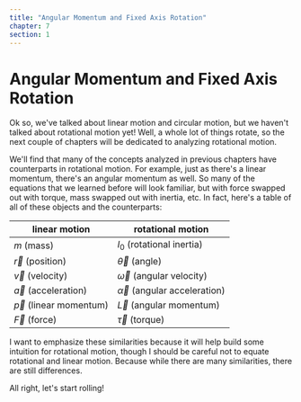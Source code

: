 ```yaml
---
title: "Angular Momentum and Fixed Axis Rotation"
chapter: 7
section: 1
---
```


# Angular Momentum and Fixed Axis Rotation

Ok so, we've talked about linear motion and circular motion, but we haven't talked about rotational motion yet! Well, a whole lot of things rotate, so the next couple of chapters will be dedicated to analyzing rotational motion.

We'll find that many of the concepts analyzed in previous chapters have counterparts in rotational motion. For example, just as there's a linear momentum, there's an angular momentum as well. So many of the equations that we learned before will look familiar, but with force swapped out with torque, mass swapped out with inertia, etc. In fact, here's a table of all of these objects and the counterparts:

| linear motion | rotational motion |
| ------ | ------- |
| $m$ (mass) | $I_0$ (rotational inertia) |
| $\vec{r}$ (position) | $\vec{\theta}$ (angle) |
| $\vec{v}$ (velocity) | $\vec{\omega}$ (angular velocity) |
| $\vec{a}$ (acceleration) | $\vec{\alpha}$ (angular acceleration) |
| $\vec{p}$ (linear momentum) | $\vec{L}$ (angular momentum) |
| $\vec{F}$ (force) | $\vec{\tau}$ (torque) |

I want to emphasize these similarities because it will help build some intuition for rotational motion, though I should be careful not to equate rotational and linear motion. Because while there are many similarities, there are still differences.

All right, let's start rolling!

